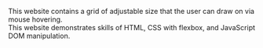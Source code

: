 This website contains a grid of adjustable size that the user can draw on via mouse hovering.  
This website demonstrates skills of HTML, CSS with flexbox, and JavaScript DOM manipulation.